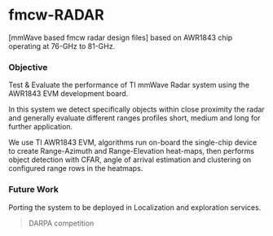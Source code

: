 # fmcw-RADAR
[mmWave based fmcw radar design files] based on AWR1843 chip operating at 76-GHz to 81-GHz.

### Objective
Test & Evaluate the performance of TI mmWave Radar system using the AWR1843 EVM development board.

In this system we detect specifically objects within close proximity the radar and generally evaluate different ranges profiles short, medium and long for further application.

We use TI AWR1843 EVM, algorithms run on-board the single-chip device to create Range-Azimuth and Range-Elevation heat-maps, then performs object detection with CFAR, angle of arrival estimation and clustering on configured range rows in the heatmaps.

### Future Work
Porting the system to be deployed in Localization and exploration services.
> DARPA competition
